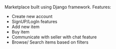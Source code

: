 Marketplace built using Django framework.
Features:
- Create new account
- SignUP/LogIn features
- Add new item
- Buy item
- Communicate with seller with chat feature
- Browse/ Search items based on filters
